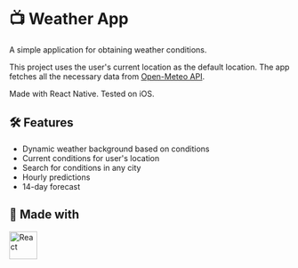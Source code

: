# 📺 Weather App 

A simple application for obtaining weather conditions.

This project uses the user's current location as the default location. The app fetches all the necessary data from [Open-Meteo API](https://open-meteo.com/).

Made with React Native.
Tested on iOS.

## 🛠️ Features

- Dynamic weather background based on conditions
- Current conditions for user's location
- Search for conditions in any city
- Hourly predictions
- 14-day forecast

## 🚧 Made with

<div >
	<img width="50" src="https://user-images.githubusercontent.com/25181517/183897015-94a058a6-b86e-4e42-a37f-bf92061753e5.png" alt="React" title="React"/>
</div>
